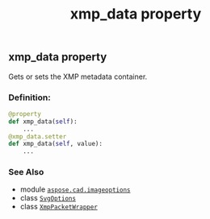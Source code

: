 ﻿---
title: xmp_data property
second_title: Aspose.CAD for Python via .NET API References
description: 
type: docs
weight: 230
url: /python-net/aspose.cad.imageoptions/svgoptions/xmp_data/
is_root: false
---

## xmp_data property


Gets or sets the XMP metadata container.
### Definition:
```python
@property
def xmp_data(self):
    ...
@xmp_data.setter
def xmp_data(self, value):
    ...
```

### See Also
* module [`aspose.cad.imageoptions`](../../)
* class [`SvgOptions`](/cad/python-net/aspose.cad.imageoptions/svgoptions)
* class [`XmpPacketWrapper`](/cad/python-net/aspose.cad/xmppacketwrapper)
